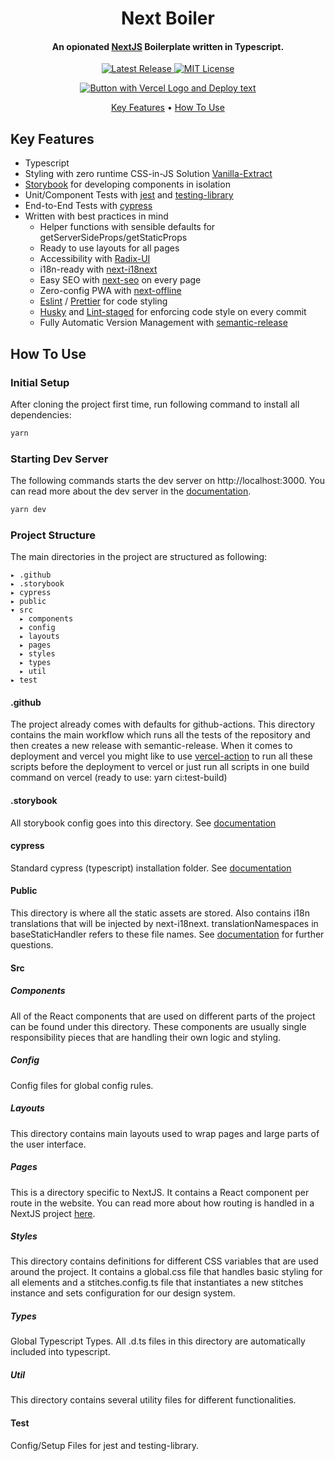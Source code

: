 <div align="center"><h1>Next Boiler</h1></div>

<h4 align="center">An opionated <a href="https://nextjs.org">NextJS</a> Boilerplate written in Typescript.</h4>

<p align="center">
  <a href="https://github.com/tim-richter/next-boiler/releases/latest" aria-label="Latest Release Link">
    <img src="https://img.shields.io/github/v/release/tim-richter/next-boiler" alt="Latest Release">
  </a>
  <a href="https://github.com/tim-richter/next-boiler/blob/main/LICENSE" aria-label="MIT License Link">
    <img src="https://img.shields.io/github/license/tim-richter/next-boiler" alt="MIT License">
  </a>
</p>

<div align="center">
  <a href="https://vercel.com/new/clone?repository-url=https%3A%2F%2Fgithub.com%2Ftim-richter%2Fnext-boiler">
    <img src="https://vercel.com/button" alt="Button with Vercel Logo and Deploy text">
  </a>
</div>

<p align="center">
  <a href="#key-features">Key Features</a> •
  <a href="#how-to-use">How To Use</a>
</p>

## Key Features

* Typescript
* Styling with zero runtime CSS-in-JS Solution [Vanilla-Extract](https://github.com/seek-oss/vanilla-extract)
* [Storybook](https://storybook.js.org/docs/react/get-started/introduction) for developing components in isolation
* Unit/Component Tests with [jest](https://jestjs.io/) and [testing-library](https://testing-library.com/docs/react-testing-library/intro)
* End-to-End Tests with [cypress](https://docs.cypress.io/guides/overview/why-cypress#In-a-nutshell)
* Written with best practices in mind
  - Helper functions with sensible defaults for getServerSideProps/getStaticProps
  - Ready to use layouts for all pages
  - Accessibility with [Radix-UI](https://www.radix-ui.com/)
  - i18n-ready with [next-i18next](https://github.com/isaachinman/next-i18next)
  - Easy SEO with [next-seo](https://github.com/garmeeh/next-seo) on every page
  - Zero-config PWA with [next-offline](https://github.com/hanford/next-offline)
  - [Eslint](https://eslint.org/) / [Prettier](https://prettier.io/) for code styling
  - [Husky](https://typicode.github.io/husky/#/) and [Lint-staged](https://github.com/okonet/lint-staged) for enforcing code style on every commit
  - Fully Automatic Version Management with [semantic-release](https://github.com/semantic-release/semantic-release)

## How To Use

### Initial Setup
After cloning the project first time, run following command to install all dependencies:
```sh
yarn
```

### Starting Dev Server
The following commands starts the dev server on http://localhost:3000. You can
read more about the dev server in the
[documentation](https://nextjs.org/docs/api-reference/cli#development).
```sh
yarn dev
```

### Project Structure
The main directories in the project are structured as following:
```
▸ .github
▸ .storybook
▸ cypress
▸ public
▾ src
  ▸ components
  ▸ config
  ▸ layouts
  ▸ pages
  ▸ styles
  ▸ types
  ▸ util
▸ test
```

#### .github
The project already comes with defaults for github-actions. This directory contains
the main workflow which runs all the tests of the repository and then creates a new release
with semantic-release. When it comes to deployment and vercel you might like to
use [vercel-action](https://github.com/marketplace/actions/vercel-action) to run
all these scripts before the deployment to vercel or just run all scripts
in one build command on vercel (ready to use: yarn ci:test-build)

#### .storybook
All storybook config goes into this directory. See
[documentation](https://storybook.js.org/docs/react/configure/overview)

#### cypress
Standard cypress (typescript) installation folder. See
[documentation](https://docs.cypress.io/guides/core-concepts/writing-and-organizing-tests#Folder-structure)

#### Public
This directory is where all the static assets are stored. Also contains i18n translations
that will be injected by next-i18next. translationNamespaces in baseStaticHandler refers to
these file names. See [documentation](https://nextjs.org/docs/basic-features/static-file-serving)
for further questions.

#### Src

##### Components
All of the React components that are used on different parts of the project can
be found under this directory. These components are usually single responsibility
pieces that are handling their own logic and styling.

##### Config
Config files for global config rules.

##### Layouts
This directory contains main layouts used to wrap pages and large parts of the
user interface.

##### Pages
This is a directory specific to NextJS. It contains a React component per
route in the website. You can
read more about how routing is handled in a NextJS project
[here](https://nextjs.org/docs/basic-features/pages).

##### Styles
This directory contains definitions for different CSS variables that are used
around the project. It contains a global.css file that handles basic styling for all
elements and a stitches.config.ts file that instantiates a new stitches instance
and sets configuration for our design system.

##### Types
Global Typescript Types. All .d.ts files in this directory are automatically
included into typescript.

##### Util
This directory contains several utility files for different functionalities.

#### Test
Config/Setup Files for jest and testing-library.
